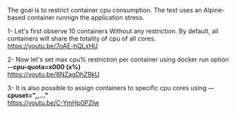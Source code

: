 The goal is to restrict container cpu consumption. 
The test uses an Alpine-based container runnign the application stress. 

1- Let's first observe 10 containers Without any restriction. By default, all containers will share the totality of cpu of all cores.  
https://youtu.be/7oAE-hQLxHU

2- Now let's set max cpu% restriction per container using docker run option **--cpu-quota=x000 (x%)**  
https://youtu.be/8NZagDhZ9kU

3- It is also possible to assign containers to specific cpu cores using **--cpuset="<core1>,<core2>,..."**  
https://youtu.be/C-YmHp0PZIw
